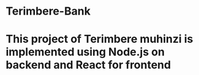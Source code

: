 # Terimbere-Bank

# This project of Terimbere muhinzi is implemented using Node.js on backend and React for frontend 

